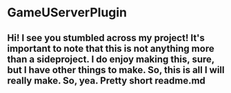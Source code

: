  # GameUServerPlugin
 ## Hi! I see you stumbled across my project! It's important to note that this is not anything more than a sideproject. I do enjoy making this, sure, but I have other things to make. So, this is all I will really make. So, yea. Pretty short readme.md

